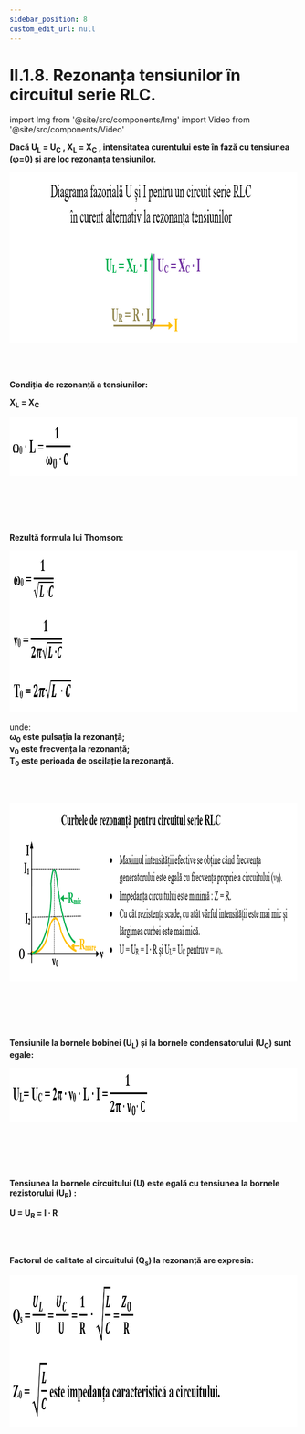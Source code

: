 ```yaml
---
sidebar_position: 8
custom_edit_url: null
---
```


# II.1.8. Rezonanța tensiunilor în circuitul serie RLC.




import Img from '@site/src/components/Img'
import Video from '@site/src/components/Video'






<div class="alert alert--primary" role="alert">

**Dacă U<sub>L</sub> = U<sub>C</sub> , X<sub>L</sub> = X<sub>C</sub> , intensitatea curentului este în fază cu tensiunea (φ=0) și are loc rezonanța tensiunilor.**




<Img className="img-responsive4" src="fizica/clasa11/capitolul2/II-1-8-rezonanta-tensiunilor-in-circuitul-serie-rlc-poza1-diagrama-fazoriala-u-si-i-pentru-un-circuit-serie-RLC-in-curent-alternativ.png" width="1000" height="299" lazy={false} />




</div>




<br></br>



<div class="alert alert--primary" role="alert">

**Condiția de rezonanță a tensiunilor:**

**X<sub>L</sub> = X<sub>C</sub>** 




<Img className="img-responsive4" src="fizica/clasa11/capitolul2/II-1-8-rezonanta-tensiunilor-in-circuitul-serie-rlc-poza2-conditia-de-rezonanta-a-tensiunilor.png" width="1000" height="103" lazy={false} />

<br></br>
<br></br>

**Rezultă formula lui Thomson:**


<Img className="img-responsive4" src="fizica/clasa11/capitolul2/II-1-8-rezonanta-tensiunilor-in-circuitul-serie-rlc-poza3-formula-lui-thomson.png" width="1000" height="284" lazy={false} />


unde:   
**ω<sub>0</sub> este pulsația la rezonanță;**   
**ν<sub>0</sub> este frecvența la rezonanță;**   
**T<sub>0</sub> este perioada de oscilație la rezonanță.**




</div>

<br></br>



<div class="alert alert--primary" role="alert">



<Img className="img-responsive4" src="fizica/clasa11/capitolul2/II-1-8-rezonanta-tensiunilor-in-circuitul-serie-rlc-poza4-curbele-de-rezonanta-pentru-circuitul-serie-rlc.png" width="1000" height="313" />

<br></br>
<br></br>

**Tensiunile la bornele bobinei (U<sub>L</sub>) și la bornele condensatorului (U<sub>C</sub>) sunt egale:**


<Img className="img-responsive4" src="fizica/clasa11/capitolul2/II-1-8-rezonanta-tensiunilor-in-circuitul-serie-rlc-poza5-tensiunile-la-bornele-bobinei-si-condensatorului-sunt-egale.png" width="1000" height="95" />

<br></br>
<br></br>

**Tensiunea la bornele circuitului (U) este egală cu tensiunea la bornele rezistorului (U<sub>R</sub>) :**   

**U = U<sub>R</sub> = I ∙ R**

<br></br>

**Factorul de calitate al circuitului (Q<sub>s</sub>) la rezonanță are expresia:**


<Img className="img-responsive4" src="fizica/clasa11/capitolul2/II-1-8-rezonanta-tensiunilor-in-circuitul-serie-rlc-poza6-factorul-de-calitate-al-circuitului-la-rezonanta.png" width="1000" height="265" />





</div>


